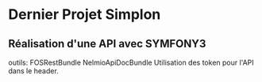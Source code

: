 # Dernier Projet Simplon

## Réalisation d'une API avec SYMFONY3

outils: FOSRestBundle
        NelmioApiDocBundle
        Utilisation des token pour l'API dans le header.
        
